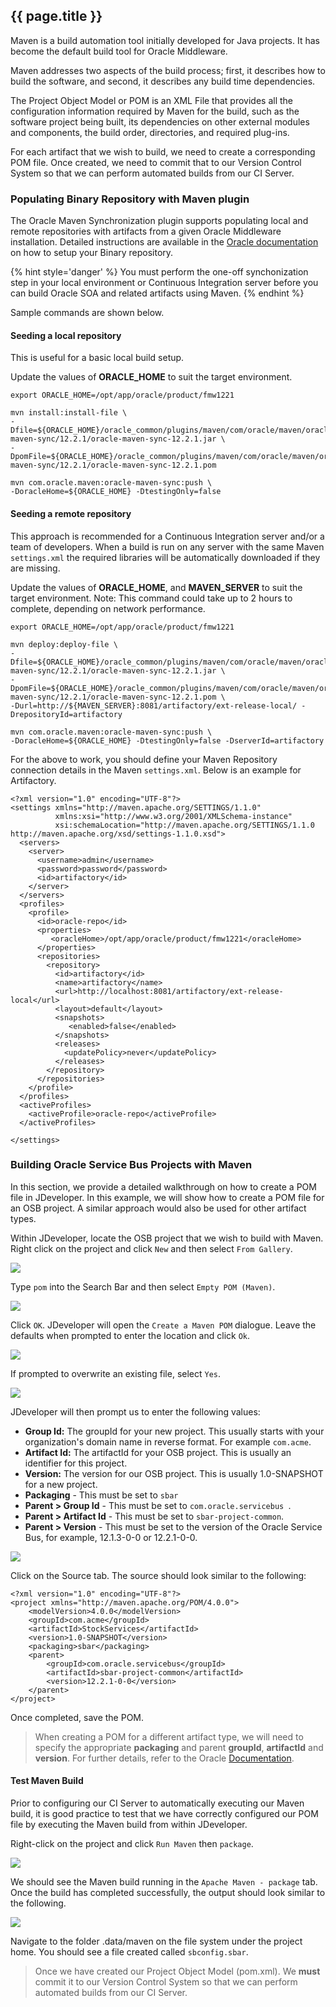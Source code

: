 ## {{ page.title }}

Maven is a build automation tool initially developed for Java projects. It has become the default build tool for Oracle Middleware.

Maven addresses two aspects of the build process; first, it describes how to build the software, and second, it describes any build time dependencies.

The Project Object Model or POM is an XML File that provides all the configuration information required by Maven for the build, such as the software project being built, its dependencies on other external modules and components, the build order, directories, and required plug-ins. 

For each artifact that we wish to build, we need to create a corresponding POM file. Once created, we need to commit that to our Version Control System so that we can perform automated builds from our CI Server.

### Populating Binary Repository with Maven plugin

The Oracle Maven Synchronization plugin supports populating local and remote repositories with artifacts from a given Oracle Middleware installation. Detailed instructions are available in the [Oracle documentation](https://docs.oracle.com/middleware/1221/core/MAVEN/config_maven.htm#MAVEN311) on how to setup your Binary repository. 

{% hint style='danger' %}
You must perform the one-off synchonization step in your local environment or Continuous Integration server before you can build Oracle SOA and related artifacts using Maven.
{% endhint %}

Sample commands are shown below. 

#### Seeding a local repository

This is useful for a basic local build setup.

Update the values of **ORACLE_HOME** to suit the target environment.

```
export ORACLE_HOME=/opt/app/oracle/product/fmw1221

mvn install:install-file \
-Dfile=${ORACLE_HOME}/oracle_common/plugins/maven/com/oracle/maven/oracle-maven-sync/12.2.1/oracle-maven-sync-12.2.1.jar \
-DpomFile=${ORACLE_HOME}/oracle_common/plugins/maven/com/oracle/maven/oracle-maven-sync/12.2.1/oracle-maven-sync-12.2.1.pom

mvn com.oracle.maven:oracle-maven-sync:push \
-DoracleHome=${ORACLE_HOME} -DtestingOnly=false 

```

#### Seeding a remote repository

This approach is recommended for a Continuous Integration server and/or a team of developers. When a build is run on any server with the same Maven `settings.xml` the required libraries will be automatically downloaded if they are missing.

Update the values of **ORACLE_HOME**, and **MAVEN_SERVER** to suit the target environment. Note: This command could take up to 2 hours to complete, depending on network performance.

```
export ORACLE_HOME=/opt/app/oracle/product/fmw1221

mvn deploy:deploy-file \
-Dfile=${ORACLE_HOME}/oracle_common/plugins/maven/com/oracle/maven/oracle-maven-sync/12.2.1/oracle-maven-sync-12.2.1.jar \
-DpomFile=${ORACLE_HOME}/oracle_common/plugins/maven/com/oracle/maven/oracle-maven-sync/12.2.1/oracle-maven-sync-12.2.1.pom \
-Durl=http://${MAVEN_SERVER}:8081/artifactory/ext-release-local/ -DrepositoryId=artifactory

mvn com.oracle.maven:oracle-maven-sync:push \
-DoracleHome=${ORACLE_HOME} -DtestingOnly=false -DserverId=artifactory

```

For the above to work, you should define your Maven Repository connection details in the Maven `settings.xml`. Below is an example for Artifactory.
```
<?xml version="1.0" encoding="UTF-8"?>
<settings xmlns="http://maven.apache.org/SETTINGS/1.1.0"
          xmlns:xsi="http://www.w3.org/2001/XMLSchema-instance"
          xsi:schemaLocation="http://maven.apache.org/SETTINGS/1.1.0 http://maven.apache.org/xsd/settings-1.1.0.xsd">
  <servers>	
    <server>  
      <username>admin</username>  
      <password>password</password>  
      <id>artifactory</id>  
    </server>  
  </servers>
  <profiles>
	<profile>
	  <id>oracle-repo</id>			  
	  <properties>
	     <oracleHome>/opt/app/oracle/product/fmw1221</oracleHome>
	  </properties>
	  <repositories>		
		<repository>
		  <id>artifactory</id>
		  <name>artifactory</name>
		  <url>http://localhost:8081/artifactory/ext-release-local</url>
		  <layout>default</layout>
          <snapshots>
             <enabled>false</enabled>
          </snapshots>
          <releases>
            <updatePolicy>never</updatePolicy>
          </releases>
		</repository>
	  </repositories>
	</profile>
  </profiles>
  <activeProfiles>
    <activeProfile>oracle-repo</activeProfile>
  </activeProfiles>

</settings>

```

### Building Oracle Service Bus Projects with Maven

In this section, we provide a detailed walkthrough on how to create a POM file in JDeveloper. In this example, we will show how to create a POM file for an OSB project. A similar approach would also be used for other artifact types.

Within JDeveloper, locate the OSB project that we wish to build with Maven. Right click on the project and click `New` and then select `From Gallery`.

![](img/jdevCreatePom.png)

Type `pom` into the Search Bar and then select `Empty POM (Maven)`.

![](img/emptyPom.png)

Click `OK`. JDeveloper will open the `Create a Maven POM` dialogue. Leave the defaults when prompted to enter the location and click `Ok`.

![](img/createPomForm.png)

If prompted to overwrite an existing file, select `Yes`.

![](img/overwritePom.png)

JDeveloper will then prompt us to enter the following values:
* **Group Id:** The groupId for your new project. This usually starts with your organization's domain name in reverse format. For example `com.acme`.
* **Artifact Id:** The artifactId for your OSB project. This is usually an identifier for this project.
* **Version:** The version for our OSB project. This is usually 1.0-SNAPSHOT for a new project.
* **Packaging** - This must be set to `sbar`
* **Parent > Group Id** - This must be set to `com.oracle.servicebus`.
* **Parent > Artifact Id** - This must be set to `sbar-project-common`.
* **Parent > Version** - This must be set to the version of the Oracle Service Bus, for example, 12.1.3-0-0 or 12.2.1-0-0.

![](img/createPom.png)

Click on the Source tab. The source should look similar to the following:
```
<?xml version="1.0" encoding="UTF-8"?>
<project xmlns="http://maven.apache.org/POM/4.0.0">
    <modelVersion>4.0.0</modelVersion>
    <groupId>com.acme</groupId>
    <artifactId>StockServices</artifactId>
    <version>1.0-SNAPSHOT</version>
    <packaging>sbar</packaging>
    <parent>
        <groupId>com.oracle.servicebus</groupId>
        <artifactId>sbar-project-common</artifactId>
        <version>12.2.1-0-0</version>
    </parent>
</project>
```

Once completed, save the POM.

> When creating a POM for a different artifact type, we will need to specify the appropriate **packaging** and parent **groupId**, **artifactId** and **version**. For further details, refer to the Oracle [Documentation](https://docs.oracle.com/middleware/1221/core/MAVEN/toc.htm).

#### Test Maven Build
Prior to configuring our CI Server to automatically executing our Maven build, it is good practice to test that we have correctly configured our POM file by executing the Maven build from within JDeveloper.

Right-click on the project and click `Run Maven` then `package`.

![](img/mvnPackage.png)

We should see the Maven build running in the `Apache Maven - package` tab. Once the build has completed successfully, the output should look similar to the following.

![](img/mvnPackageOutput.png)

Navigate to the folder .data/maven on the file system under the project home. You should see a file created called `sbconfig.sbar`.

> Once we have created our Project Object Model (pom.xml). We **must** commit it to our Version Control System so that we can perform automated builds from our CI Server.

